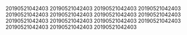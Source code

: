 20190521042403
20190521042403
20190521042403
20190521042403
20190521042403
20190521042403
20190521042403
20190521042403
20190521042403
20190521042403
20190521042403
20190521042403
20190521042403
20190521042403
20190521042403
